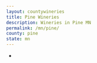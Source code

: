 ```yaml
---
layout: countywineries
title: Pine Wineries
description: Wineries in Pine MN
permalink: /mn/pine/
county: pine
state: mn
---
```

-
